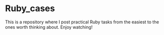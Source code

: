 # Ruby_cases
This is a repository where I post practical Ruby tasks from the easiest to the ones worth thinking about. Enjoy watching!
